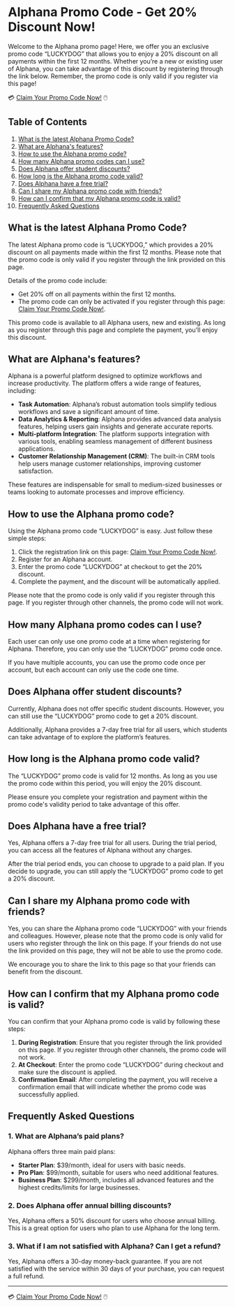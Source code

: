 # Alphana Promo Code - Get 20% Discount Now!

Welcome to the Alphana promo page! Here, we offer you an exclusive promo code “LUCKYDOG” that allows you to enjoy a 20% discount on all payments within the first 12 months. Whether you’re a new or existing user of Alphana, you can take advantage of this discount by registering through the link below. Remember, the promo code is only valid if you register via this page!

💳 [Claim Your Promo Code Now!](https://bit.ly/42kZ8MJ) 🖱️

## Table of Contents
1. [What is the latest Alphana Promo Code?](#What-is-the-latest-Alphana-Promo-Code)
2. [What are Alphana's features?](#What-are-Alphanas-features)
3. [How to use the Alphana promo code?](#How-to-use-the-Alphana-promo-code)
4. [How many Alphana promo codes can I use?](#How-many-Alphana-promo-codes-can-I-use)
5. [Does Alphana offer student discounts?](#Does-Alphana-offer-student-discounts)
6. [How long is the Alphana promo code valid?](#How-long-is-the-Alphana-promo-code-valid)
7. [Does Alphana have a free trial?](#Does-Alphana-have-a-free-trial)
8. [Can I share my Alphana promo code with friends?](#Can-I-share-my-Alphana-promo-code-with-friends)
9. [How can I confirm that my Alphana promo code is valid?](#How-can-I-confirm-that-my-Alphana-promo-code-is-valid)
10. [Frequently Asked Questions](#Frequently-Asked-Questions)

## What is the latest Alphana Promo Code?

The latest Alphana promo code is “LUCKYDOG,” which provides a 20% discount on all payments made within the first 12 months. Please note that the promo code is only valid if you register through the link provided on this page.

Details of the promo code include:

- Get 20% off on all payments within the first 12 months.
- The promo code can only be activated if you register through this page: [Claim Your Promo Code Now!](https://bit.ly/42kZ8MJ).

This promo code is available to all Alphana users, new and existing. As long as you register through this page and complete the payment, you’ll enjoy this discount.

## What are Alphana's features?

Alphana is a powerful platform designed to optimize workflows and increase productivity. The platform offers a wide range of features, including:

- **Task Automation**: Alphana’s robust automation tools simplify tedious workflows and save a significant amount of time.
- **Data Analytics & Reporting**: Alphana provides advanced data analysis features, helping users gain insights and generate accurate reports.
- **Multi-platform Integration**: The platform supports integration with various tools, enabling seamless management of different business applications.
- **Customer Relationship Management (CRM)**: The built-in CRM tools help users manage customer relationships, improving customer satisfaction.

These features are indispensable for small to medium-sized businesses or teams looking to automate processes and improve efficiency.

## How to use the Alphana promo code?

Using the Alphana promo code “LUCKYDOG” is easy. Just follow these simple steps:

1. Click the registration link on this page: [Claim Your Promo Code Now!](https://bit.ly/42kZ8MJ).
2. Register for an Alphana account.
3. Enter the promo code “LUCKYDOG” at checkout to get the 20% discount.
4. Complete the payment, and the discount will be automatically applied.

Please note that the promo code is only valid if you register through this page. If you register through other channels, the promo code will not work.

## How many Alphana promo codes can I use?

Each user can only use one promo code at a time when registering for Alphana. Therefore, you can only use the “LUCKYDOG” promo code once.

If you have multiple accounts, you can use the promo code once per account, but each account can only use the code one time.

## Does Alphana offer student discounts?

Currently, Alphana does not offer specific student discounts. However, you can still use the “LUCKYDOG” promo code to get a 20% discount.

Additionally, Alphana provides a 7-day free trial for all users, which students can take advantage of to explore the platform’s features.

## How long is the Alphana promo code valid?

The “LUCKYDOG” promo code is valid for 12 months. As long as you use the promo code within this period, you will enjoy the 20% discount.

Please ensure you complete your registration and payment within the promo code's validity period to take advantage of this offer.

## Does Alphana have a free trial?

Yes, Alphana offers a 7-day free trial for all users. During the trial period, you can access all the features of Alphana without any charges.

After the trial period ends, you can choose to upgrade to a paid plan. If you decide to upgrade, you can still apply the “LUCKYDOG” promo code to get a 20% discount.

## Can I share my Alphana promo code with friends?

Yes, you can share the Alphana promo code “LUCKYDOG” with your friends and colleagues. However, please note that the promo code is only valid for users who register through the link on this page. If your friends do not use the link provided on this page, they will not be able to use the promo code.

We encourage you to share the link to this page so that your friends can benefit from the discount.

## How can I confirm that my Alphana promo code is valid?

You can confirm that your Alphana promo code is valid by following these steps:

1. **During Registration**: Ensure that you register through the link provided on this page. If you register through other channels, the promo code will not work.
2. **At Checkout**: Enter the promo code “LUCKYDOG” during checkout and make sure the discount is applied.
3. **Confirmation Email**: After completing the payment, you will receive a confirmation email that will indicate whether the promo code was successfully applied.

## Frequently Asked Questions

### 1. **What are Alphana’s paid plans?**

Alphana offers three main paid plans:

- **Starter Plan**: $39/month, ideal for users with basic needs.
- **Pro Plan**: $99/month, suitable for users who need additional features.
- **Business Plan**: $299/month, includes all advanced features and the highest credits/limits for large businesses.

### 2. **Does Alphana offer annual billing discounts?**

Yes, Alphana offers a 50% discount for users who choose annual billing. This is a great option for users who plan to use Alphana for the long term.

### 3. **What if I am not satisfied with Alphana? Can I get a refund?**

Yes, Alphana offers a 30-day money-back guarantee. If you are not satisfied with the service within 30 days of your purchase, you can request a full refund.

---

💳 [Claim Your Promo Code Now!](https://bit.ly/42kZ8MJ) 🖱️

